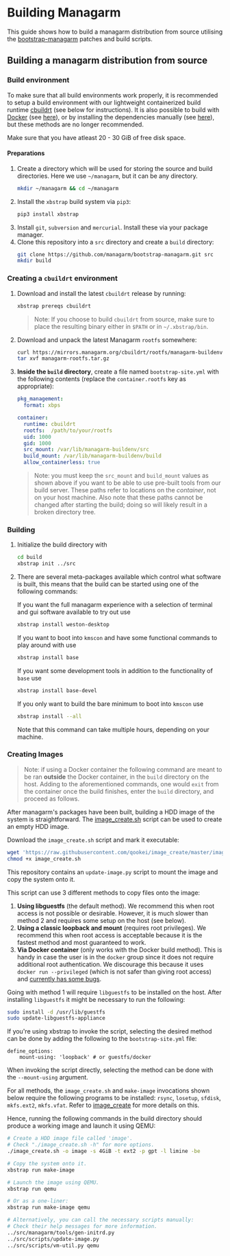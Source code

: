 # Building Managarm

This guide shows how to build a managarm distribution from source utilising the [bootstrap-managarm](https://github.com/managarm/bootstrap-managarm) patches and build scripts.

## Building a managarm distribution from source

### Build environment
To make sure that all build environments work properly, it is recommended to
setup a build environment with our lightweight containerized build runtime [cbuildrt](https://github.com/managarm/cbuildrt) (see below for instructions).
It is also possible to build with [Docker](https://www.docker.com/) 
(see [here](with-docker.md)), or by installing the dependencies manually (see [here](with-manual.md)), but these methods are no longer recommended.

Make sure that you have atleast 20 - 30 GiB of free disk space.

#### Preparations

1.  Create a directory which will be used for storing the
source and build directories. Here we use `~/managarm`, but it can be any directory.
    ```sh
    mkdir ~/managarm && cd ~/managarm
    ```
2.  Install the `xbstrap` build system via `pip3`:
    ```bash
    pip3 install xbstrap
    ```
3.  Install `git`, `subversion` and `mercurial`. Install these via your package manager.
4.  Clone this repository into a `src` directory and create a `build` directory:
    ```bash
    git clone https://github.com/managarm/bootstrap-managarm.git src
    mkdir build
    ```

### Creating a `cbuildrt` environment

1.  Download and install the latest `cbuildrt` release by running:
    ```bash
    xbstrap prereqs cbuildrt
    ```
    > Note: If you choose to build `cbuildrt` from source, make sure to place the resulting binary either in `$PATH` or in `~/.xbstrap/bin`.

2.  Download and unpack the latest Managarm `rootfs` somewhere:
    ```bash
    curl https://mirrors.managarm.org/cbuildrt/rootfs/managarm-buildenv.tar.gz -o managarm-rootfs.tar.gz
    tar xvf managarm-rootfs.tar.gz
    ```
3.  **Inside the `build` directory**, create a file named `bootstrap-site.yml` with the following contents (replace the `container.rootfs` key as appropriate):
    ```yml
    pkg_management:
      format: xbps

    container:
      runtime: cbuildrt
      rootfs:  /path/to/your/rootfs
      uid: 1000
      gid: 1000
      src_mount: /var/lib/managarm-buildenv/src
      build_mount: /var/lib/managarm-buildenv/build
      allow_containerless: true
    ```
    > Note: you must keep the `src_mount` and `build_mount` values as shown above if you want to be able to use pre-built tools from our build server. These paths refer to locations on the *container*, not on your host machine. Also note that these paths cannot be changed after starting the build; doing so will likely result in a broken directory tree.


### Building
1.  Initialize the build directory with
    ```bash
    cd build
    xbstrap init ../src
    ```
1.  There are several meta-packages available which control what software is built, this means that the build can be started using one of the following commands:

    If you want the full managarm experience with a selection of terminal and gui software available to try out use
    ```bash
    xbstrap install weston-desktop
    ```
    If you want to boot into `kmscon` and have some functional commands to play around with use
    ```bash
    xbstrap install base
    ```
    If you want some development tools in addition to the functionality of `base` use
    ```bash
    xbstrap install base-devel
    ```
    If you only want to build the bare minimum to boot into `kmscon` use
    ```bash
    xbstrap install --all
    ```
    Note that this command can take multiple hours, depending on your machine.


### Creating Images
> Note: if using a Docker container the following command are meant to be ran **outside** the Docker container, in the `build` directory on the host. Adding to the aforementioned commands, one would `exit` from the container once the build finishes, enter the `build` directory, and proceed as follows.

After managarm's packages have been built, building a HDD image of the system
is straightforward. The [image_create.sh](https://github.com/qookei/image_create) script
can be used to create an empty HDD image.

Download the `image_create.sh` script and mark it executable:
```bash
wget 'https://raw.githubusercontent.com/qookei/image_create/master/image_create.sh'
chmod +x image_create.sh
```

This repository contains an `update-image.py` script to mount the image and copy the system onto it.

This script can use 3 different methods to copy files onto the image:
1. **Using libguestfs** (the default method). We recommend this when root access is not possible or desirable. However, it is much slower than method 2 and requires some setup on the host (see below).
2. **Using a classic loopback and mount** (requires root privileges). We recommend this when root access is acceptable because it is the fastest method and most guaranteed to work.
3. **Via Docker container** (only works with the Docker build method). This is handy in case the user is in the `docker` group since it does not require additional root authentication. We discourage this because it uses `docker run --privileged` (which is not safer than giving root access) and [currently has some bugs](https://github.com/managarm/bootstrap-managarm/issues/103).

Going with method 1 will require `libguestfs` to be installed on the host.
After installing `libguestfs` it might be necessary to run the following:
```bash
sudo install -d /usr/lib/guestfs
sudo update-libguestfs-appliance
```

If you're using xbstrap to invoke the script, selecting the desired method can be done by adding the following to the `bootstrap-site.yml` file:
```
define_options:
    mount-using: 'loopback' # or guestfs/docker
```

When invoking the script directly, selecting the method can be done with the `--mount-using` argument.

For all methods, the `image_create.sh` and `make-image` invocations shown below require the following programs to be installed:
`rsync`, `losetup`, `sfdisk`, `mkfs.ext2`, `mkfs.vfat`. Refer to [image_create](https://github.com/qookei/image_create#requirements) for more details on this.

Hence, running the following commands in the build directory
should produce a working image and launch it using QEMU:
```bash
# Create a HDD image file called 'image'.
# Check "./image_create.sh -h" for more options.
./image_create.sh -o image -s 4GiB -t ext2 -p gpt -l limine -be

# Copy the system onto it.
xbstrap run make-image

# Launch the image using QEMU.
xbstrap run qemu

# Or as a one-liner:
xbstrap run make-image qemu

# Alternatively, you can call the necessary scripts manually:
# Check their help messages for more information.
../src/managarm/tools/gen-initrd.py
../src/scripts/update-image.py
../src/scripts/vm-util.py qemu
```
